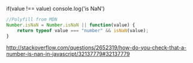 if(value !== value) console.log('is NaN')

```javascript
//Polyfill from MDN
Number.isNaN = Number.isNaN || function(value) {
    return typeof value === "number" && isNaN(value);
}
```

http://stackoverflow.com/questions/2652319/how-do-you-check-that-a-number-is-nan-in-javascript/32137779#32137779
